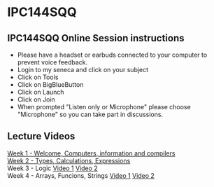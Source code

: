# IPC144SQQ

## IPC144SQQ Online Session instructions

- Please have a headset or earbuds connected to your computer to prevent voice feedback. <br />
- Login to my seneca and click on your subject <br />
- Click on Tools <br />
- Click on BigBlueButton <br />
- Click on Launch <br />
- Click on Join <br />
- When prompted "Listen only or Microphone" please choose "Microphone" so you can take part in discussions. <br />


## Lecture Videos
[Week 1 - Welcome, Computers, information and compilers](https://www.youtube.com/watch?v=81jp_4qNX1w) <br />
[Week 2 - Types, Calculations, Expressions](https://www.youtube.com/watch?v=-R1qzFXkGSo) <br />
Week 3 - Logic [Video 1](https://www.youtube.com/watch?v=o0MC3PBuxaw) [Video 2](https://www.youtube.com/watch?v=CvEy9QCcQU4) <br />
Week 4 - Arrays, Funcions, Strings [Video 1]() [Video 2]() <br />
